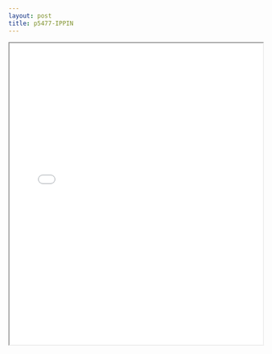 ```yaml
---
layout: post
title: p5477-IPPIN
---
```


<div class="pdf-container">
<iframe src="/ea/assets/pdfs/misc/p5477-IPPIN.pdf" height="600" width="100%" allowFullScreen="true"></iframe>
</div>

